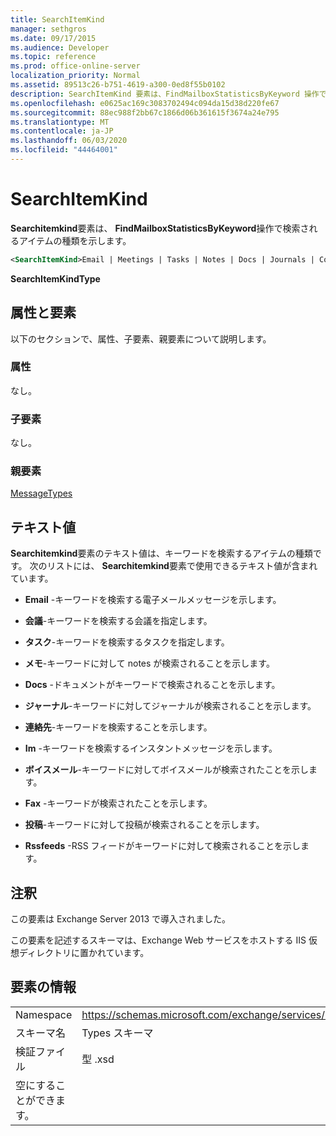 ```yaml
---
title: SearchItemKind
manager: sethgros
ms.date: 09/17/2015
ms.audience: Developer
ms.topic: reference
ms.prod: office-online-server
localization_priority: Normal
ms.assetid: 89513c26-b751-4619-a300-0ed8f55b0102
description: SearchItemKind 要素は、FindMailboxStatisticsByKeyword 操作で検索されるアイテムの種類を示します。
ms.openlocfilehash: e0625ac169c3083702494c094da15d38d220fe67
ms.sourcegitcommit: 88ec988f2bb67c1866d06b361615f3674a24e795
ms.translationtype: MT
ms.contentlocale: ja-JP
ms.lasthandoff: 06/03/2020
ms.locfileid: "44464001"
---
```

# <a name="searchitemkind"></a>SearchItemKind

**Searchitemkind**要素は、 **FindMailboxStatisticsByKeyword**操作で検索されるアイテムの種類を示します。 
  
```XML
<SearchItemKind>Email | Meetings | Tasks | Notes | Docs | Journals | Contacts | Im | Voicemail | Faxes | Posts | Rssfeeds</SearchItemKind>
```

 **SearchItemKindType**
## <a name="attributes-and-elements"></a>属性と要素

以下のセクションで、属性、子要素、親要素について説明します。
  
### <a name="attributes"></a>属性

なし。
  
### <a name="child-elements"></a>子要素

なし。
  
### <a name="parent-elements"></a>親要素

[MessageTypes](messagetypes.md)
  
## <a name="text-value"></a>テキスト値

**Searchitemkind**要素のテキスト値は、キーワードを検索するアイテムの種類です。 次のリストには、 **Searchitemkind**要素で使用できるテキスト値が含まれています。 
  
- **Email** -キーワードを検索する電子メールメッセージを示します。 
    
- **会議**-キーワードを検索する会議を指定します。 
    
- **タスク**-キーワードを検索するタスクを指定します。 
    
- **メモ**-キーワードに対して notes が検索されることを示します。 
    
- **Docs** -ドキュメントがキーワードで検索されることを示します。 
    
- **ジャーナル**-キーワードに対してジャーナルが検索されることを示します。 
    
- **連絡先**-キーワードを検索することを示します。 
    
- **Im** -キーワードを検索するインスタントメッセージを示します。 
    
- **ボイスメール**-キーワードに対してボイスメールが検索されたことを示します。 
    
- **Fax** -キーワードが検索されたことを示します。 
    
- **投稿**-キーワードに対して投稿が検索されることを示します。 
    
- **Rssfeeds** -RSS フィードがキーワードに対して検索されることを示します。 
    
## <a name="remarks"></a>注釈

この要素は Exchange Server 2013 で導入されました。
  
この要素を記述するスキーマは、Exchange Web サービスをホストする IIS 仮想ディレクトリに置かれています。
  
## <a name="element-information"></a>要素の情報

|||
|:-----|:-----|
|Namespace  <br/> |https://schemas.microsoft.com/exchange/services/2006/types  <br/> |
|スキーマ名  <br/> |Types スキーマ  <br/> |
|検証ファイル  <br/> |型 .xsd  <br/> |
|空にすることができます。  <br/> ||
   

